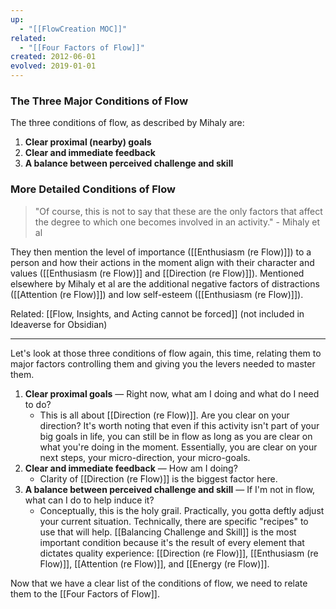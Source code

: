 ```yaml
---
up:
  - "[[FlowCreation MOC]]"
related:
  - "[[Four Factors of Flow]]"
created: 2012-06-01
evolved: 2019-01-01
---
```


### The Three Major Conditions of Flow
The three conditions of flow, as described by Mihaly are:

1. **Clear proximal (nearby) goals**
2. **Clear and immediate feedback**
3. **A balance between perceived challenge and skill**

### More Detailed Conditions of Flow
> "Of course, this is not to say that these are the only factors that affect the degree to which one becomes involved in an activity." - Mihaly et al

They then mention the level of importance ([[Enthusiasm (re Flow)]]) to a person and how their actions in the moment align with their character and values ([[Enthusiasm (re Flow)]] and [[Direction (re Flow)]]). Mentioned elsewhere by Mihaly et al are the additional negative factors of distractions ([[Attention (re Flow)]]) and low self-esteem ([[Enthusiasm (re Flow)]]).

Related: [[Flow, Insights, and Acting cannot be forced]] (not included in Ideaverse for Obsidian)

---
Let's look at those three conditions of flow again, this time, relating them to major factors controlling them and giving you the levers needed to master them.

1. **Clear proximal goals** — Right now, what am I doing and what do I need to do?
   - This is all about [[Direction (re Flow)]]. Are you clear on your direction? It's worth noting that even if this activity isn't part of your big goals in life, you can still be in flow as long as you are clear on what you're doing in the moment. Essentially, you are clear on your next steps, your micro-direction, your micro-goals.
2. **Clear and immediate feedback** — How am I doing?
   - Clarity of [[Direction (re Flow)]] is the biggest factor here.
3. **A balance between perceived challenge and skill** — If I'm not in flow, what can I do to help induce it?  
   - Conceptually, this is the holy grail. Practically, you gotta deftly adjust your current situation. Technically, there are specific "recipes" to use that will help. [[Balancing Challenge and Skill]] is the most important condition because it's the result of every element that dictates quality experience: [[Direction (re Flow)]], [[Enthusiasm (re Flow)]], [[Attention (re Flow)]], and [[Energy (re Flow)]]. 

Now that we have a clear list of the conditions of flow, we need to relate them to the [[Four Factors of Flow]]. 
